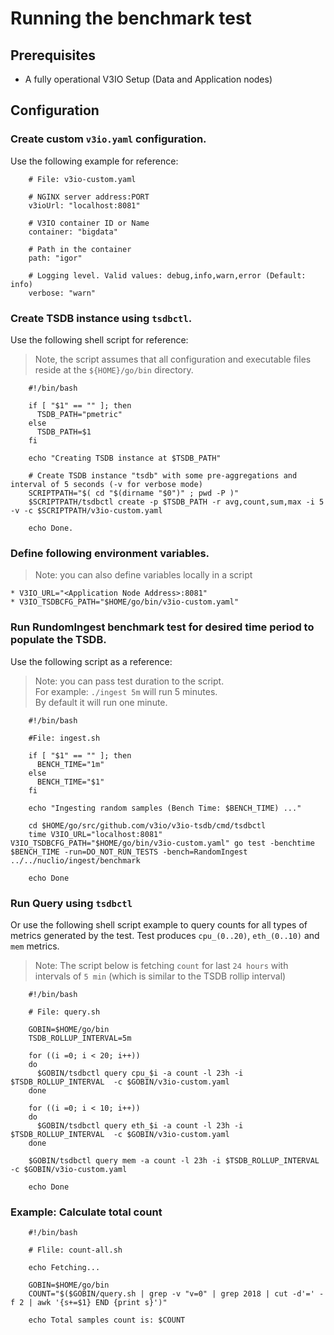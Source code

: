 # Running the benchmark test

## Prerequisites
* A fully operational V3IO Setup (Data and Application nodes)
 
## Configuration

### Create custom `v3io.yaml` configuration. 
   Use the following example for reference:
```
    # File: v3io-custom.yaml
    
    # NGINX server address:PORT
    v3ioUrl: "localhost:8081"
    
    # V3IO container ID or Name
    container: "bigdata"
    
    # Path in the container
    path: "igor"
    
    # Logging level. Valid values: debug,info,warn,error (Default: info)
    verbose: "warn"
``` 
### Create TSDB instance using `tsdbctl`.
Use the following shell script for reference:
> Note, the script assumes that all configuration and executable files reside at the `${HOME}/go/bin` directory.
```
    #!/bin/bash
    
    if [ "$1" == "" ]; then
      TSDB_PATH="pmetric"
    else
      TSDB_PATH=$1
    fi
    
    echo "Creating TSDB instance at $TSDB_PATH"
    
    # Create TSDB instance "tsdb" with some pre-aggregations and interval of 5 seconds (-v for verbose mode)
    SCRIPTPATH="$( cd "$(dirname "$0")" ; pwd -P )"
    $SCRIPTPATH/tsdbctl create -p $TSDB_PATH -r avg,count,sum,max -i 5 -v -c $SCRIPTPATH/v3io-custom.yaml
    
    echo Done.
```
### Define following environment variables.
> Note: you can also define variables locally in a script

    * V3IO_URL="<Application Node Address>:8081" 
    * V3IO_TSDBCFG_PATH="$HOME/go/bin/v3io-custom.yaml"
### Run RundomIngest benchmark test for desired time period to populate the TSDB.
Use the following script as a reference:
> Note: you can pass test duration to the script.
<br>For example: `./ingest 5m` will run 5 minutes.
<br>By default it will run one minute.
```
    #!/bin/bash
    
    #File: ingest.sh
    
    if [ "$1" == "" ]; then
      BENCH_TIME="1m"
    else
      BENCH_TIME="$1"
    fi
    
    echo "Ingesting random samples (Bench Time: $BENCH_TIME) ..."
    
    cd $HOME/go/src/github.com/v3io/v3io-tsdb/cmd/tsdbctl
    time V3IO_URL="localhost:8081" V3IO_TSDBCFG_PATH="$HOME/go/bin/v3io-custom.yaml" go test -benchtime $BENCH_TIME -run=DO_NOT_RUN_TESTS -bench=RandomIngest ../../nuclio/ingest/benchmark
    
    echo Done
```
### Run Query using `tsdbctl`
 Or use the following shell script example to query counts for all types of metrics generated by the test.
 Test produces `cpu_(0..20)`, `eth_(0..10)` and `mem` metrics.
 > Note: The script below is fetching `count` for last `24 hours` with intervals of `5 min` (which is similar to the TSDB rollip interval)
```
    #!/bin/bash
    
    # File: query.sh
    
    GOBIN=$HOME/go/bin
    TSDB_ROLLUP_INTERVAL=5m
    
    for ((i =0; i < 20; i++))
    do
      $GOBIN/tsdbctl query cpu_$i -a count -l 23h -i $TSDB_ROLLUP_INTERVAL  -c $GOBIN/v3io-custom.yaml
    done
    
    for ((i =0; i < 10; i++))
    do
      $GOBIN/tsdbctl query eth_$i -a count -l 23h -i $TSDB_ROLLUP_INTERVAL  -c $GOBIN/v3io-custom.yaml
    done
    
    $GOBIN/tsdbctl query mem -a count -l 23h -i $TSDB_ROLLUP_INTERVAL  -c $GOBIN/v3io-custom.yaml
    
    echo Done
```
### Example: Calculate total count
```
    #!/bin/bash
   
    # Flile: count-all.sh
     
    echo Fetching...
    
    GOBIN=$HOME/go/bin
    COUNT="$($GOBIN/query.sh | grep -v "v=0" | grep 2018 | cut -d'=' -f 2 | awk '{s+=$1} END {print s}')"
    
    echo Total samples count is: $COUNT
```